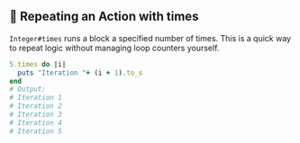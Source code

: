 ## 🔁 Repeating an Action with times
`Integer#times` runs a block a specified number of times. This is a quick way to repeat logic without managing loop counters yourself.

```ruby
5.times do |i|
  puts "Iteration "+ (i + 1).to_s
end
# Output:
# Iteration 1
# Iteration 2
# Iteration 3
# Iteration 4
# Iteration 5
```